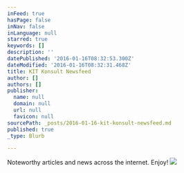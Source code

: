 ```yaml
---
inFeed: true
hasPage: false
inNav: false
inLanguage: null
starred: true
keywords: []
description: ''
datePublished: '2016-01-16T08:32:53.300Z'
dateModified: '2016-01-16T08:32:31.468Z'
title: KIT Konsult Newsfeed
author: []
authors: []
publisher:
  name: null
  domain: null
  url: null
  favicon: null
sourcePath: _posts/2016-01-16-kit-konsult-newsfeed.md
published: true
_type: Blurb

---
```

Noteworthy articles and news across the internet. Enjoy!
![](https://the-grid-user-content.s3-us-west-2.amazonaws.com/cf3ec37e-ffc5-4d6b-a6e5-b58b74836c60.jpg)